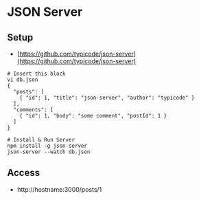 # JSON Server

## Setup
* [https://github.com/typicode/json-server](https://github.com/typicode/json-server)

```
# Insert this block
vi db.json
{
  "posts": [
    { "id": 1, "title": "json-server", "author": "typicode" }
  ],
  "comments": [
    { "id": 1, "body": "some comment", "postId": 1 }
  ]
}

# Install & Run Server
npm install -g json-server
json-server --watch db.json
```
## Access
* http://hostname:3000/posts/1